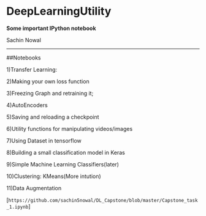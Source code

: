 # DeepLearningUtility
**Some important IPython notebook**

Sachin Nowal

---
##Notebooks

1)Transfer Learning:

2)Making your own loss function

3)Freezing Graph and retraining it;

4)AutoEncoders

5)Saving and reloading a checkpoint

6)Utility functions for manipulating videos/images

7)Using Dataset in tensorflow

8)Building a small classification model in Keras

9)Simple Machine Learning Classifiers(later)

10)Clustering: KMeans(More intution)

11)Data Augmentation

[`https://github.com/sachin5nowal/DL_Capstone/blob/master/Capstone_task_1.ipynb`]
